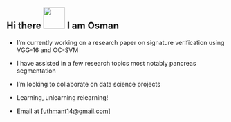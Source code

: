 ## Hi there <img src="https://user-images.githubusercontent.com/61668807/198291877-28308e84-f91f-4f9f-aad2-46f5e0aa1c4f.gif" width="50" height="50" /> I am Osman

- I’m currently working on a research paper on signature verification using VGG-16 and OC-SVM

- I have assisted in a few research topics most notably pancreas segmentation

- I’m looking to collaborate on data science projects

- Learning, unlearning relearning!

- Email at [uthmant14@gmail.com]
